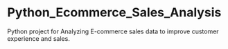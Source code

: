 # Python_Ecommerce_Sales_Analysis
Python project for Analyzing E-commerce sales data to improve customer experience and sales.
